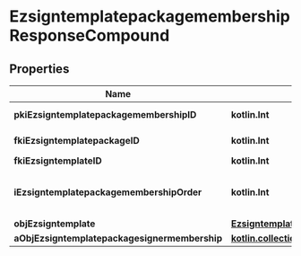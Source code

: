 
# EzsigntemplatepackagemembershipResponseCompound

## Properties
Name | Type | Description | Notes
------------ | ------------- | ------------- | -------------
**pkiEzsigntemplatepackagemembershipID** | **kotlin.Int** | The unique ID of the Ezsigntemplatepackagemembership | 
**fkiEzsigntemplatepackageID** | **kotlin.Int** | The unique ID of the Ezsigntemplatepackage | 
**fkiEzsigntemplateID** | **kotlin.Int** | The unique ID of the Ezsigntemplate | 
**iEzsigntemplatepackagemembershipOrder** | **kotlin.Int** | The order in which the Ezsigntemplate will be imported when using an Ezsigntemplatepackage. | 
**objEzsigntemplate** | [**EzsigntemplateResponseCompound**](EzsigntemplateResponseCompound.md) |  | 
**aObjEzsigntemplatepackagesignermembership** | [**kotlin.collections.List&lt;EzsigntemplatepackagesignermembershipResponseCompound&gt;**](EzsigntemplatepackagesignermembershipResponseCompound.md) |  | 



